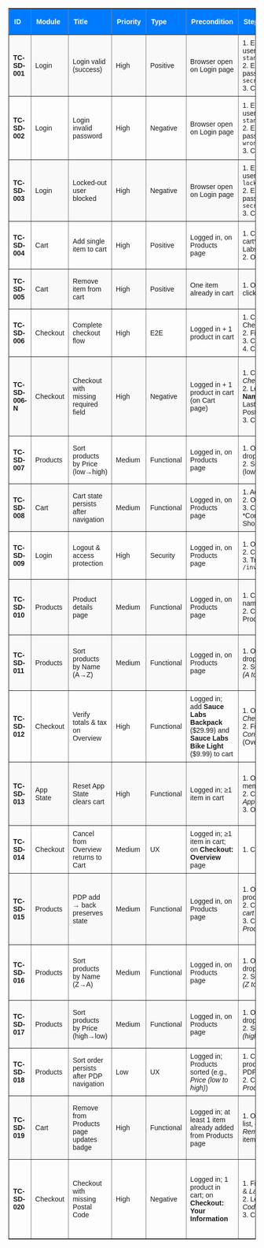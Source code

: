 <table border="1" style="width:100%; border-collapse: collapse; font-family: sans-serif; font-size: 14px;">
  <thead>
    <tr style="background-color:#007bff; color:white;">
      <th style="padding: 10px; text-align: left;">ID</th>
      <th style="padding: 10px; text-align: left;">Module</th>
      <th style="padding: 10px; text-align: left;">Title</th>
      <th style="padding: 10px; text-align: left;">Priority</th>
      <th style="padding: 10px; text-align: left;">Type</th>
      <th style="padding: 10px; text-align: left;">Precondition</th>
      <th style="padding: 10px; text-align: left;">Steps</th>
      <th style="padding: 10px; text-align: left;">Expected Result</th>
      <th style="padding: 10px; text-align: left;">Actual Result</th>
    </tr>
  </thead>
  <tbody>
    <tr style="background-color:#f9f9f9;">
      <td style="padding: 8px;"><b>TC-SD-001</b></td>
      <td style="padding: 8px;">Login</td>
      <td style="padding: 8px;">Login valid (success)</td>
      <td style="padding: 8px;">High</td>
      <td style="padding: 8px;">Positive</td>
      <td style="padding: 8px;">Browser open on Login page</td>
      <td style="padding: 8px;">1. Enter username = <code>standard_user</code><br>2. Enter password = <code>secret_sauce</code><br>3. Click Login</td>
      <td style="padding: 8px;">Redirected to Products page. Header shows "Products".</td>
      <td style="padding: 8px; color: green;">✅ Pass</td>
    </tr>
    <tr>
      <td style="padding: 8px;"><b>TC-SD-002</b></td>
      <td style="padding: 8px;">Login</td>
      <td style="padding: 8px;">Login invalid password</td>
      <td style="padding: 8px;">High</td>
      <td style="padding: 8px;">Negative</td>
      <td style="padding: 8px;">Browser open on Login page</td>
      <td style="padding: 8px;">1. Enter username = <code>standard_user</code><br>2. Enter password = <code>wrong_pass</code><br>3. Click Login</td>
      <td style="padding: 8px;">Error message displayed: *...Username and password do not match...*</td>
      <td style="padding: 8px; color: green;">✅ Pass</td>
    </tr>
    <tr style="background-color:#f9f9f9;">
      <td style="padding: 8px;"><b>TC-SD-003</b></td>
      <td style="padding: 8px;">Login</td>
      <td style="padding: 8px;">Locked-out user blocked</td>
      <td style="padding: 8px;">High</td>
      <td style="padding: 8px;">Negative</td>
      <td style="padding: 8px;">Browser open on Login page</td>
      <td style="padding: 8px;">1. Enter username = <code>locked_out_user</code><br>2. Enter password = <code>secret_sauce</code><br>3. Click Login</td>
      <td style="padding: 8px;">Error message displayed: *...this user has been locked out.*</td>
      <td style="padding: 8px; color: green;">✅ Pass</td>
    </tr>
    <tr>
      <td style="padding: 8px;"><b>TC-SD-004</b></td>
      <td style="padding: 8px;">Cart</td>
      <td style="padding: 8px;">Add single item to cart</td>
      <td style="padding: 8px;">High</td>
      <td style="padding: 8px;">Positive</td>
      <td style="padding: 8px;">Logged in, on Products page</td>
      <td style="padding: 8px;">1. Click *Add to cart* for "Sauce Labs Backpack"<br>2. Open cart</td>
      <td style="padding: 8px;">Cart badge = 1. Cart shows "Sauce Labs Backpack".</td>
      <td style="padding: 8px; color: green;">✅ Pass</td>
    </tr>
    <tr style="background-color:#f9f9f9;">
      <td style="padding: 8px;"><b>TC-SD-005</b></td>
      <td style="padding: 8px;">Cart</td>
      <td style="padding: 8px;">Remove item from cart</td>
      <td style="padding: 8px;">High</td>
      <td style="padding: 8px;">Positive</td>
      <td style="padding: 8px;">One item already in cart</td>
      <td style="padding: 8px;">1. On Cart page, click *Remove*</td>
      <td style="padding: 8px;">No items in cart. Cart badge disappears.</td>
      <td style="padding: 8px; color: green;">✅ Pass</td>
    </tr>
    <tr>
      <td style="padding: 8px;"><b>TC-SD-006</b></td>
      <td style="padding: 8px;">Checkout</td>
      <td style="padding: 8px;">Complete checkout flow</td>
      <td style="padding: 8px;">High</td>
      <td style="padding: 8px;">E2E</td>
      <td style="padding: 8px;">Logged in + 1 product in cart</td>
      <td style="padding: 8px;">1. Click Checkout<br>2. Fill info<br>3. Click Continue<br>4. Click Finish</td>
      <td style="padding: 8px;">Redirected to "Checkout: Complete!" page.</td>
      <td style="padding: 8px; color: green;">✅ Pass</td>
    </tr>
    <tr style="background-color:#f9f9f9;">
      <td style="padding: 8px;"><b>TC-SD-006-N</b></td>
      <td style="padding: 8px;">Checkout</td>
      <td style="padding: 8px;">Checkout with missing required field</td>
      <td style="padding: 8px;">High</td>
      <td style="padding: 8px;">Negative</td>
      <td style="padding: 8px;">Logged in + 1 product in cart (on Cart page)</td>
      <td style="padding: 8px;">1. Click <i>Checkout</i><br>2. Leave <b>First Name</b> empty (fill Last Name &amp; Postal Code)<br>3. Click <i>Continue</i></td>
      <td style="padding: 8px;">Stays on <b>Checkout: Your Information</b> and shows error:<br><i>Error: First Name is required</i>.</td>
      <td style="padding: 8px; color: green;">✅ Pass</td>
    </tr>
    <tr>
      <td style="padding: 8px;"><b>TC-SD-007</b></td>
      <td style="padding: 8px;">Products</td>
      <td style="padding: 8px;">Sort products by Price (low→high)</td>
      <td style="padding: 8px;">Medium</td>
      <td style="padding: 8px;">Functional</td>
      <td style="padding: 8px;">Logged in, on Products page</td>
      <td style="padding: 8px;">1. Open sorting dropdown<br>2. Select *Price (low to high)*</td>
      <td style="padding: 8px;">Products displayed in ascending order by price.</td>
      <td style="padding: 8px; color: green;">✅ Pass</td>
    </tr>
    <tr style="background-color:#f9f9f9;">
      <td style="padding: 8px;"><b>TC-SD-008</b></td>
      <td style="padding: 8px;">Cart</td>
      <td style="padding: 8px;">Cart state persists after navigation</td>
      <td style="padding: 8px;">Medium</td>
      <td style="padding: 8px;">Functional</td>
      <td style="padding: 8px;">Logged in, on Products page</td>
      <td style="padding: 8px;">1. Add item<br>2. Open cart<br>3. Click *Continue Shopping*</td>
      <td style="padding: 8px;">Cart badge still = 1.</td>
      <td style="padding: 8px; color: green;">✅ Pass</td>
    </tr>
    <tr>
      <td style="padding: 8px;"><b>TC-SD-009</b></td>
      <td style="padding: 8px;">Login</td>
      <td style="padding: 8px;">Logout & access protection</td>
      <td style="padding: 8px;">High</td>
      <td style="padding: 8px;">Security</td>
      <td style="padding: 8px;">Logged in, on Products page</td>
      <td style="padding: 8px;">1. Open menu<br>2. Click Logout<br>3. Try to access <code>/inventory.html</code></td>
      <td style="padding: 8px;">Redirected to Login page. Access denied.</td>
      <td style="padding: 8px; color: green;">✅ Pass</td>
    </tr>
    <tr style="background-color:#f9f9f9;">
      <td style="padding: 8px;"><b>TC-SD-010</b></td>
      <td style="padding: 8px;">Products</td>
      <td style="padding: 8px;">Product details page</td>
      <td style="padding: 8px;">Medium</td>
      <td style="padding: 8px;">Functional</td>
      <td style="padding: 8px;">Logged in, on Products page</td>
      <td style="padding: 8px;">1. Click product name<br>2. Click *Back to Products*</td>
      <td style="padding: 8px;">Product details page loads correctly. Back button works.</td>
      <td style="padding: 8px; color: green;">✅ Pass</td>
    </tr>
    <tr style="background-color:#f9f9f9;">
  <td style="padding: 8px;"><b>TC-SD-011</b></td>
  <td style="padding: 8px;">Products</td>
  <td style="padding: 8px;">Sort products by Name (A→Z)</td>
  <td style="padding: 8px;">Medium</td>
  <td style="padding: 8px;">Functional</td>
  <td style="padding: 8px;">Logged in, on Products page</td>
  <td style="padding: 8px;">1. Open sorting dropdown<br>2. Select <i>Name (A to Z)</i></td>
  <td style="padding: 8px;">Products listed in ascending alphabetical order by name.</td>
  <td style="padding: 8px; color: green;">✅ Pass</td>
</tr>

<tr>
  <td style="padding: 8px;"><b>TC-SD-012</b></td>
  <td style="padding: 8px;">Checkout</td>
  <td style="padding: 8px;">Verify totals &amp; tax on Overview</td>
  <td style="padding: 8px;">High</td>
  <td style="padding: 8px;">Functional</td>
  <td style="padding: 8px;">Logged in; add <b>Sauce Labs Backpack</b> ($29.99) and <b>Sauce Labs Bike Light</b> ($9.99) to cart</td>
  <td style="padding: 8px;">1. Open cart → <i>Checkout</i><br>2. Fill info → <i>Continue</i> (Overview page)</td>
  <td style="padding: 8px;">Item total = <b>$39.98</b>; Tax = <b>$3.20</b> (8%); Total = <b>$43.18</b>.</td>
  <td style="padding: 8px; color: green;">✅ Pass</td>
</tr>

<tr style="background-color:#f9f9f9;">
  <td style="padding: 8px;"><b>TC-SD-013</b></td>
  <td style="padding: 8px;">App State</td>
  <td style="padding: 8px;">Reset App State clears cart</td>
  <td style="padding: 8px;">High</td>
  <td style="padding: 8px;">Functional</td>
  <td style="padding: 8px;">Logged in; ≥1 item in cart</td>
  <td style="padding: 8px;">1. Open left menu<br>2. Click <i>Reset App State</i><br>3. Open cart</td>
  <td style="padding: 8px;">Cart empty; badge disappears; product buttons reset to <i>Add to cart</i>.</td>
  <td style="padding: 8px;">—</td>
</tr>

<tr>
  <td style="padding: 8px;"><b>TC-SD-014</b></td>
  <td style="padding: 8px;">Checkout</td>
  <td style="padding: 8px;">Cancel from Overview returns to Cart</td>
  <td style="padding: 8px;">Medium</td>
  <td style="padding: 8px;">UX</td>
  <td style="padding: 8px;">Logged in; ≥1 item in cart; on <b>Checkout: Overview</b> page</td>
  <td style="padding: 8px;">1. Click <i>Cancel</i></td>
  <td style="padding: 8px;">Redirected to Cart page; all previously added items still present.</td>
  <td style="padding: 8px;">—</td>
</tr>

<tr style="background-color:#f9f9f9;">
  <td style="padding: 8px;"><b>TC-SD-015</b></td>
  <td style="padding: 8px;">Products</td>
  <td style="padding: 8px;">PDP add → back preserves state</td>
  <td style="padding: 8px;">Medium</td>
  <td style="padding: 8px;">Functional</td>
  <td style="padding: 8px;">Logged in, on Products page</td>
  <td style="padding: 8px;">1. Open a product PDP<br>2. Click <i>Add to cart</i><br>3. Click <i>Back to Products</i></td>
  <td style="padding: 8px;">Cart badge increments; that product’s button shows <i>Remove</i> on listing.</td>
  <td style="padding: 8px;">—</td>
</tr>
<tr>
  <td style="padding: 8px;"><b>TC-SD-016</b></td>
  <td style="padding: 8px;">Products</td>
  <td style="padding: 8px;">Sort products by Name (Z→A)</td>
  <td style="padding: 8px;">Medium</td>
  <td style="padding: 8px;">Functional</td>
  <td style="padding: 8px;">Logged in, on Products page</td>
  <td style="padding: 8px;">1. Open sorting dropdown<br>2. Select <i>Name (Z to A)</i></td>
  <td style="padding: 8px;">Products listed in descending alphabetical order by name.</td>
  <td style="padding: 8px;">—</td>
</tr>

<tr style="background-color:#f9f9f9;">
  <td style="padding: 8px;"><b>TC-SD-017</b></td>
  <td style="padding: 8px;">Products</td>
  <td style="padding: 8px;">Sort products by Price (high→low)</td>
  <td style="padding: 8px;">Medium</td>
  <td style="padding: 8px;">Functional</td>
  <td style="padding: 8px;">Logged in, on Products page</td>
  <td style="padding: 8px;">1. Open sorting dropdown<br>2. Select <i>Price (high to low)</i></td>
  <td style="padding: 8px;">Products displayed in descending order by price.</td>
  <td style="padding: 8px;">—</td>
</tr>

<tr>
  <td style="padding: 8px;"><b>TC-SD-018</b></td>
  <td style="padding: 8px;">Products</td>
  <td style="padding: 8px;">Sort order persists after PDP navigation</td>
  <td style="padding: 8px;">Low</td>
  <td style="padding: 8px;">UX</td>
  <td style="padding: 8px;">Logged in; Products sorted (e.g., <i>Price (low to high)</i>)</td>
  <td style="padding: 8px;">1. Click any product to open PDP<br>2. Click <i>Back to Products</i></td>
  <td style="padding: 8px;">Returned list keeps previously selected sort order.</td>
  <td style="padding: 8px;">—</td>
</tr>

<tr style="background-color:#f9f9f9;">
  <td style="padding: 8px;"><b>TC-SD-019</b></td>
  <td style="padding: 8px;">Cart</td>
  <td style="padding: 8px;">Remove from Products page updates badge</td>
  <td style="padding: 8px;">High</td>
  <td style="padding: 8px;">Functional</td>
  <td style="padding: 8px;">Logged in; at least 1 item already added from Products page</td>
  <td style="padding: 8px;">1. On Products list, click <i>Remove</i> on that item</td>
  <td style="padding: 8px;">Button toggles back to <i>Add to cart</i>; cart badge decrements accordingly.</td>
  <td style="padding: 8px;">—</td>
</tr>

<tr>
  <td style="padding: 8px;"><b>TC-SD-020</b></td>
  <td style="padding: 8px;">Checkout</td>
  <td style="padding: 8px;">Checkout with missing Postal Code</td>
  <td style="padding: 8px;">High</td>
  <td style="padding: 8px;">Negative</td>
  <td style="padding: 8px;">Logged in; 1 product in cart; on <b>Checkout: Your Information</b></td>
  <td style="padding: 8px;">1. Fill <i>First Name</i> &amp; <i>Last Name</i><br>2. Leave <i>Postal Code</i> empty<br>3. Click <i>Continue</i></td>
  <td style="padding: 8px;">Validation error shown: <i>Error: Postal Code is required</i>; remains on the Information step.</td>
  <td style="padding: 8px;">—</td>
</tr>
  </tbody>
</table>
